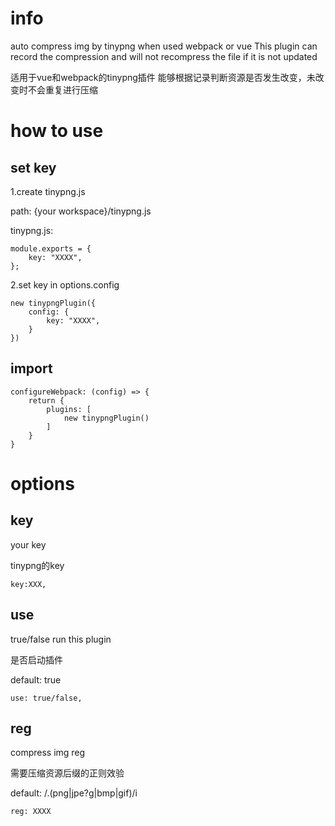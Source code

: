 <!--
 * @Description: 
 * @Version: 1.0.0
 * @Author: lax
 * @Date: 2020-09-16 11:51:36
 * @LastEditors: lax
 * @LastEditTime: 2022-01-07 15:27:09
-->
# info
auto compress img by tinypng when used webpack or vue
This plugin can record the compression and will not recompress the file if it is not updated

适用于vue和webpack的tinypng插件
能够根据记录判断资源是否发生改变，未改变时不会重复进行压缩

# how to use

## set key

1.create tinypng.js

path: {your workspace}/tinypng.js

tinypng.js:
```
module.exports = {
	key: "XXXX",
};
```

2.set key in options.config
```
new tinypngPlugin({
    config: {
        key: "XXXX",
    }
})
```

## import
``` 
configureWebpack: (config) => {
    return {
        plugins: [
            new tinypngPlugin()
        ]
    }
}
```

# options

## key
your key

tinypng的key
``` 
key:XXX,
``` 

## use
true/false run this plugin

是否启动插件


default: true
```
use: true/false,
```

## reg
compress img reg

需要压缩资源后缀的正则效验


default: /\.(png|jpe?g|bmp|gif)/i
```
reg: XXXX
```
